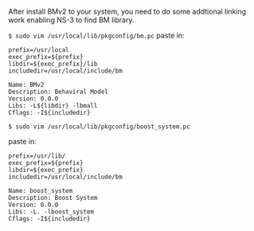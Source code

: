 After install BMv2 to your system, you need to do some addtional linking work enabling NS-3 to find BM library.

`$ sudo vim /usr/local/lib/pkgconfig/bm.pc`
paste in:
```
prefix=/usr/local
exec_prefix=${prefix}
libdir=${exec_prefix}/lib
includedir=/usr/local/include/bm

Name: BMv2
Description: Behaviral Model
Version: 0.0.0
Libs: -L${libdir} -lbmall
Cflags: -I${includedir}

```

`$ sudo vim /usr/local/lib/pkgconfig/boost_system.pc`

paste in:

```
prefix=/usr/lib/
exec_prefix=${prefix}
libdir=${exec_prefix}
includedir=/usr/local/include/bm

Name: boost_system
Description: Boost System
Version: 0.0.0
Libs: -L. -lboost_system
Cflags: -I${includedir}

```
